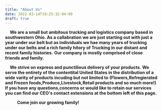```yaml
---
title: "About Us"
date: 2022-03-14T19:25:32-04:00
draft: true
---
```



&nbsp;&nbsp;&nbsp;&nbsp;**We are a small but ambitous trucking and logistics company based in southwestern Ohio. As a callabration we are just starting out with just a year under our belt but as individuals we hae many years of trucking under our belts and a rich family hitory of Trucking in our distant and recent family histories.**
**Our company is mostly comprised of close friends and family.**

&nbsp;&nbsp;&nbsp;&nbsp;**We strive on express and punctilious delivery of your products.**
**We serve the entirety of the contentital United States in the distribution of a wide varity of products incuding but not limited to** 
**(Flowers,Refregierated and Frozen foods,Produce,Livestock,Retail products and so much more!)**
**If you have any questions,concerns or would like to retain our services you can find our CEO's contact extensions at the bottom left of this page.**

&nbsp;&nbsp;&nbsp;&nbsp;&nbsp;&nbsp;&nbsp;&nbsp;&nbsp;&nbsp;**Come join our growing family!**
